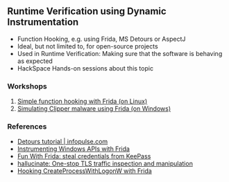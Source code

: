 ## Runtime Verification using Dynamic Instrumentation

* Function Hooking, e.g. using Frida, MS Detours or AspectJ
* Ideal, but not limited to, for open-source projects
* Used in Runtime Verification: Making sure that the software is behaving as expected
* HackSpace Hands-on sessions about this topic

### Workshops
1. [Simple function hooking with Frida (on Linux)](https://github.com/robert-abela/hackspace/tree/main/workshops/lnx-hooking#readme)
2. [Simulating Clipper malware using Frida (on Windows)](https://github.com/robert-abela/hackspace/tree/main//workshops/win-clipbaord-hooking#readme)

### References
* [Detours tutorial | infopulse.com](https://www.infopulse.com/blog/hooking-is-simple/)
* [Instrumenting Windows APIs with Frida](https://www.ired.team/miscellaneous-reversing-forensics/windows-kernel-internals/instrumenting-windows-apis-with-frida)
* [Fun With Frida: steal credentials from KeePass](https://medium.com/@two06/fun-with-frida-5d0f55dd331a)
* [hallucinate: One-stop TLS traffic inspection and manipulation](https://blog.syss.com/posts/hallucinate/)
* [Hooking CreateProcessWithLogonW with Frida](https://ihack4falafel.github.io/Hooking-CreateProcessWithLogonW-with-Frida/)
